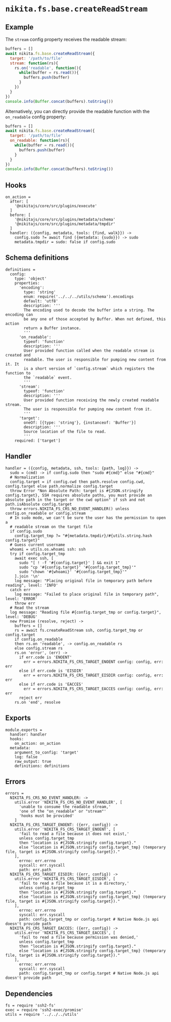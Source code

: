 
# `nikita.fs.base.createReadStream`

## Example

The `stream` config property receives the readable stream:

```js
buffers = []
await nikita.fs.base.createReadStream({
  target: '/path/to/file'
  stream: function(rs){
    rs.on('readable', function(){
      while(buffer = rs.read()){
        buffers.push(buffer)
      }
    })
  }
})
console.info(Buffer.concat(buffers).toString())
```

Alternatively, you can directly provide the readable function with the
`on_readable` config property:

```js
buffers = []
await nikita.fs.base.createReadStream({
  target: '/path/to/file'
  on_readable: function(rs){
    while(buffer = rs.read()){
      buffers.push(buffer)
    }
  }
})
console.info(Buffer.concat(buffers).toString())
```

## Hooks

    on_action =
      after: [
        '@nikitajs/core/src/plugins/execute'
      ]
      before: [
        '@nikitajs/core/src/plugins/metadata/schema'
        '@nikitajs/core/src/plugins/metadata/tmpdir'
      ]
      handler: ({config, metadata, tools: {find, walk}}) ->
        config.sudo ?= await find ({metadata: {sudo}}) -> sudo
        metadata.tmpdir = sudo: false if config.sudo

## Schema definitions

    definitions =
      config:
        type: 'object'
        properties:
          'encoding':
            type: 'string'
            enum: require('../../../utils/schema').encodings
            default: 'utf8'
            description: '''
            The encoding used to decode the buffer into a string. The encoding can
            be any one of those accepted by Buffer. When not defined, this action
            return a Buffer instance.
            '''
          'on_readable':
            typeof: 'function'
            description: '''
            User provided function called when the readable stream is created and
            readable. The user is responsible for pumping new content from it. It
            is a short version of `config.stream` which registers the function to
            the `readable` event.
            '''
          'stream':
            typeof: 'function'
            description: '''
            User provided function receiving the newly created readable stream.
            The user is responsible for pumping new content from it.
            '''
          'target':
            oneOf: [{type: 'string'}, {instanceof: 'Buffer'}]
            description: '''
            Source location of the file to read.
            '''
        required: ['target']

## Handler

    handler = ({config, metadata, ssh, tools: {path, log}}) ->
      sudo = (cmd) -> if config.sudo then "sudo #{cmd}" else "#{cmd}"
      # Normalization
      config.target = if config.cwd then path.resolve config.cwd, config.target else path.normalize config.target
      throw Error "Non Absolute Path: target is #{JSON.stringify config.target}, SSH requires absolute paths, you must provide an absolute path in the target or the cwd option" if ssh and not path.isAbsolute config.target
      throw errors.NIKITA_FS_CRS_NO_EVENT_HANDLER() unless config.on_readable or config.stream
      # In sudo mode, we can't be sure the user has the permission to open a
      # readable stream on the target file
      if config.sudo
        config.target_tmp ?= "#{metadata.tmpdir}/#{utils.string.hash config.target}"
      # Guess current username
      whoami = utils.os.whoami ssh: ssh
      try if config.target_tmp
        await exec ssh, [
          sudo "[ ! -f '#{config.target}' ] && exit 1"
          sudo "cp '#{config.target}' '#{config.target_tmp}'"
          sudo "chown '#{whoami}' '#{config.target_tmp}'"
        ].join '\n'
        log message: "Placing original file in temporary path before reading", level: 'INFO'
      catch err
        log message: "Failed to place original file in temporary path", level: 'ERROR'
        throw err
      # Read the stream
      log message: "Reading file #{config.target_tmp or config.target}", level: 'DEBUG'
      new Promise (resolve, reject) ->
        buffers = []
        rs = await fs.createReadStream ssh, config.target_tmp or config.target
        if config.on_readable
        then rs.on 'readable', -> config.on_readable rs
        else config.stream rs
        rs.on 'error', (err) ->
          if err.code is 'ENOENT'
            err = errors.NIKITA_FS_CRS_TARGET_ENOENT config: config, err: err
          else if err.code is 'EISDIR'
            err = errors.NIKITA_FS_CRS_TARGET_EISDIR config: config, err: err
          else if err.code is 'EACCES'
            err = errors.NIKITA_FS_CRS_TARGET_EACCES config: config, err: err
          reject err
        rs.on 'end', resolve

## Exports

    module.exports =
      handler: handler
      hooks:
        on_action: on_action
      metadata:
        argument_to_config: 'target'
        log: false
        raw_output: true
        definitions: definitions

## Errors

    errors =
      NIKITA_FS_CRS_NO_EVENT_HANDLER: ->
        utils.error 'NIKITA_FS_CRS_NO_EVENT_HANDLER', [
          'unable to consume the readable stream,'
          'one of the "on_readable" or "stream"'
          'hooks must be provided'
        ]
      NIKITA_FS_CRS_TARGET_ENOENT: ({err, config}) ->
        utils.error 'NIKITA_FS_CRS_TARGET_ENOENT', [
          'fail to read a file because it does not exist,'
          unless config.target_tmp
          then "location is #{JSON.stringify config.target}."
          else "location is #{JSON.stringify config.target_tmp} (temporary file, target is #{JSON.stringify config.target})."
        ],
          errno: err.errno
          syscall: err.syscall
          path: err.path
      NIKITA_FS_CRS_TARGET_EISDIR: ({err, config}) ->
        utils.error 'NIKITA_FS_CRS_TARGET_EISDIR', [
          'fail to read a file because it is a directory,'
          unless config.target_tmp
          then "location is #{JSON.stringify config.target}."
          else "location is #{JSON.stringify config.target_tmp} (temporary file, target is #{JSON.stringify config.target})."
        ],
          errno: err.errno
          syscall: err.syscall
          path: config.target_tmp or config.target # Native Node.js api doesn't provide path
      NIKITA_FS_CRS_TARGET_EACCES: ({err, config}) ->
        utils.error 'NIKITA_FS_CRS_TARGET_EACCES', [
          'fail to read a file because permission was denied,'
          unless config.target_tmp
          then "location is #{JSON.stringify config.target}."
          else "location is #{JSON.stringify config.target_tmp} (temporary file, target is #{JSON.stringify config.target})."
        ],
          errno: err.errno
          syscall: err.syscall
          path: config.target_tmp or config.target # Native Node.js api doesn't provide path

## Dependencies

    fs = require 'ssh2-fs'
    exec = require 'ssh2-exec/promise'
    utils = require '../../../utils'
